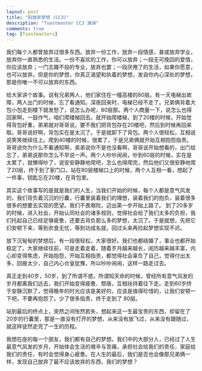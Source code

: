 ```yaml
---
layout: post
title: "别放弃梦想 (CC3)"
description: "Toastmaster CC3 演讲"
comments: true
tag: [Toastmasters]
---
```


我们每个人都曾放弃过很多东西。放弃一份工作，放弃一段情感，甚或放弃学业，放弃你一直熟悉的生活。一份不喜欢的工作，你可以放弃；一段无可挽回的爱情，你应该放弃；一门志趣不投的专业，放弃也罢；一段厌倦了的生活，如果你愿意，也可以放弃。但是你的梦想，你真正渴望和执着的梦想，发自你内心深处的梦想，那是你唯一不可以放弃的东西。

给大家讲个故事。说有兄弟两人，他们家住在一幢高楼的80层。有一天电梯出故障，两人出门的时候，忘了看通知。深夜回来时，电梯已经不走了。兄弟俩背着大包小包走到楼下就发愁了，说怎么办呢，80层那。两个人商量一下，说怎么也得回家啊，一鼓作气，咱们爬楼梯回去。就开始爬楼梯，到了20楼的时候，开始觉得背包好重，弟弟就对哥哥说，要不我们把背包存在20楼吧，然后到时候再回来取。哥哥说好啊，背包实在是太沉了。于是就卸下了背包。两个人很轻松，互相说说笑笑继续往上。爬到40楼的时候，很累了，于是兄弟俩就开始互相抱怨指责。哥哥说你为什么不看通知啊，弟弟说你不是也没看啊，哥哥说开始想看的，出门给忘了，弟弟说那你怎么不早说一声。两个人吵吵闹闹，吵到60层的时候，实在是太累了，就懒得吵了，说安安静静地爬吧，怎么也得爬完，然后他们又很安静地爬了20层，终于到了家门口，站在80层楼梯口上的时候，两个人互相一看，想起了一件事，钥匙忘在20楼，在背包里。

其实这个故事写的是就是我们的人生，当我们开始的时候，每个人都是意气风发的，我们背负着沉沉的行囊，行囊里装着我们的理想，装着我们的抱负，装着很多很多的想要去实现的愿望。我们不畏艰险，迈出第一步开始上路了。 到了20多岁的时候，进入社会，开始认同社会的诸多规则，觉得社会给了我们太多的负担，我们托起自己已经足够疲惫，还要去背负那么多的梦想，太沉了。于是就想，先把它们安顿下来，等到衣食无忧，等到功成名就，回过头来再捡起梦想实现不迟。 

放下沉甸甸的梦想后，有一段很轻松，大家很好。我们也都结婚了，事业也都开始稳定了。大家继续往前，可是走着走着，随着岁月越来越长，阅历越来越丰富，内心却变得焦虑，开始抱怨，开始互相指责，都觉得社会辜负了自己，觉得付出太多，回报太少，自己内心仓皇犹豫，所以吵吵闹闹，这样一路走过去。 

真正走到40岁，50岁，到了所谓不惑，所谓知天命的时候，曾经所有意气风发的岁月都离我们远去，我们开始变得疲惫、颓唐，互相扶持着往下走。走到60岁终于安静沉默了，觉得晚年的时光应该是美好的，应该是值得珍惜的，让我们安顿一下吧，不要再抱怨了。少了很多指责，终于走到了 80层。 

站到最后的终点上，突然之间怅然若失，想起来这一生最宝贵的东西，却留在了20岁的行囊里，那是一直没有打开的梦想，从来没有放飞过，从来没有跟随过，就这样徒然走完了一生的历程。

我想在座的每一个朋友，我们都有自己的梦想。我们中的大部分人，已经过了人生最意气风发的岁月，开始体会生活的艰辛与苦痛，承担社会给我们的责任，家庭给我们的责任，有时会觉得身心疲惫。在人生的最后，我们是否也会像那兄弟俩一样，发现自己放弃了最不应该放弃的东西，我们的梦想？


